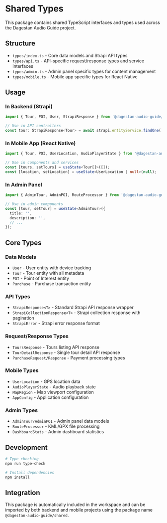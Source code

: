 # Shared Types

This package contains shared TypeScript interfaces and types used across the Dagestan Audio Guide project.

## Structure

- `types/index.ts` - Core data models and Strapi API types
- `types/api.ts` - API-specific request/response types and service interfaces
- `types/admin.ts` - Admin panel specific types for content management
- `types/mobile.ts` - Mobile app specific types for React Native

## Usage

### In Backend (Strapi)

```typescript
import { Tour, POI, User, StrapiResponse } from '@dagestan-audio-guide/shared';

// Use in API controllers
const tour: StrapiResponse<Tour> = await strapi.entityService.findOne('api::tour.tour', id);
```

### In Mobile App (React Native)

```typescript
import { Tour, POI, UserLocation, AudioPlayerState } from '@dagestan-audio-guide/shared';

// Use in components and services
const [tours, setTours] = useState<Tour[]>([]);
const [location, setLocation] = useState<UserLocation | null>(null);
```

### In Admin Panel

```typescript
import { AdminTour, AdminPOI, RouteProcessor } from '@dagestan-audio-guide/shared';

// Use in admin components
const [tour, setTour] = useState<AdminTour>({
  title: '',
  description: '',
  // ...
});
```

## Core Types

### Data Models
- `User` - User entity with device tracking
- `Tour` - Tour entity with all metadata
- `POI` - Point of Interest entity
- `Purchase` - Purchase transaction entity

### API Types
- `StrapiResponse<T>` - Standard Strapi API response wrapper
- `StrapiCollectionResponse<T>` - Strapi collection response with pagination
- `StrapiError` - Strapi error response format

### Request/Response Types
- `ToursResponse` - Tours listing API response
- `TourDetailResponse` - Single tour detail API response
- `PurchaseRequest/Response` - Payment processing types

### Mobile Types
- `UserLocation` - GPS location data
- `AudioPlayerState` - Audio playback state
- `MapRegion` - Map viewport configuration
- `AppConfig` - Application configuration

### Admin Types
- `AdminTour/AdminPOI` - Admin panel data models
- `RouteProcessor` - KML/GPX file processing
- `DashboardStats` - Admin dashboard statistics

## Development

```bash
# Type checking
npm run type-check

# Install dependencies
npm install
```

## Integration

This package is automatically included in the workspace and can be imported by both backend and mobile projects using the package name `@dagestan-audio-guide/shared`.